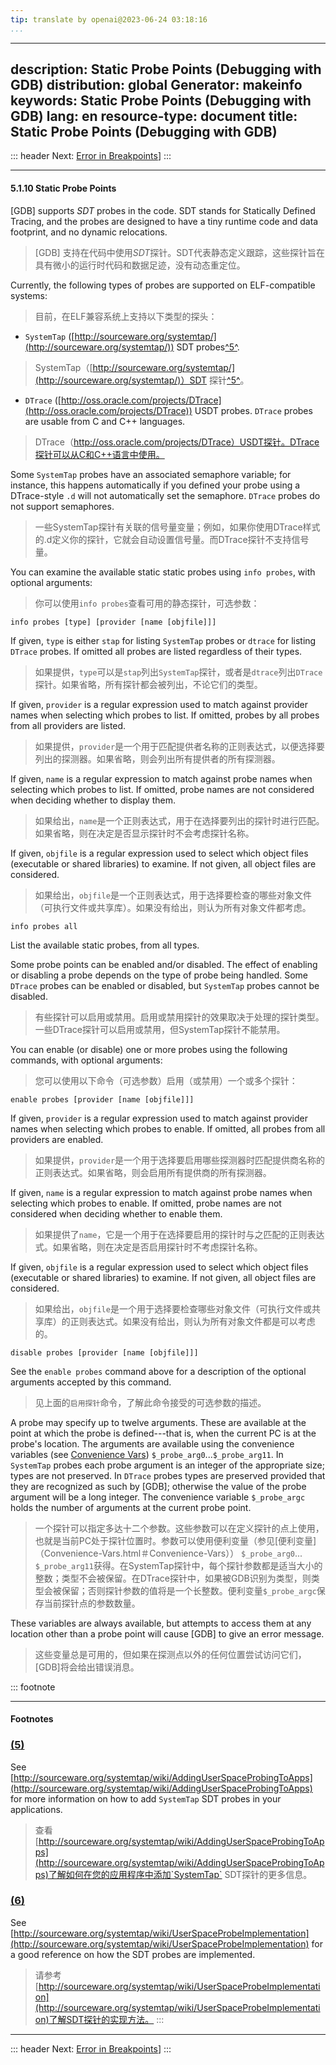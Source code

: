 ```yaml
---
tip: translate by openai@2023-06-24 03:18:16
...
```

---
description: Static Probe Points (Debugging with GDB)
distribution: global
Generator: makeinfo
keywords: Static Probe Points (Debugging with GDB)
lang: en
resource-type: document
title: Static Probe Points (Debugging with GDB)
---
::: header
Next: [Error in Breakpoints](Error-in-Breakpoints.html#Error-in-Breakpoints)]
:::

---

#### 5.1.10 Static Probe Points


[GDB] supports *SDT* probes in the code. SDT stands for Statically Defined Tracing, and the probes are designed to have a tiny runtime code and data footprint, and no dynamic relocations.

> [GDB] 支持在代码中使用*SDT*探针。SDT代表静态定义跟踪，这些探针旨在具有微小的运行时代码和数据足迹，没有动态重定位。


Currently, the following types of probes are supported on ELF-compatible systems:

> 目前，在ELF兼容系统上支持以下类型的探头：


- `SystemTap` ([http://sourceware.org/systemtap/](http://sourceware.org/systemtap/)) SDT probes[^5^](#FOOT5).

> SystemTap（[http://sourceware.org/systemtap/](http://sourceware.org/systemtap/)）SDT 探针[^5^](#FOOT5)。

- `DTrace` ([http://oss.oracle.com/projects/DTrace](http://oss.oracle.com/projects/DTrace)) USDT probes. `DTrace` probes are usable from C and C++ languages.

> DTrace（http://oss.oracle.com/projects/DTrace）USDT探针。DTrace探针可以从C和C++语言中使用。


Some `SystemTap` probes have an associated semaphore variable; for instance, this happens automatically if you defined your probe using a DTrace-style `.d` will not automatically set the semaphore. `DTrace` probes do not support semaphores.

> 一些SystemTap探针有关联的信号量变量；例如，如果你使用DTrace样式的.d定义你的探针，它就会自动设置信号量。而DTrace探针不支持信号量。


You can examine the available static static probes using `info probes`, with optional arguments:

> 你可以使用`info probes`查看可用的静态探针，可选参数：

`info probes [type] [provider [name [objfile]]]`


If given, `type` is either `stap` for listing `SystemTap` probes or `dtrace` for listing `DTrace` probes. If omitted all probes are listed regardless of their types.

> 如果提供，`type`可以是`stap`列出`SystemTap`探针，或者是`dtrace`列出`DTrace`探针。如果省略，所有探针都会被列出，不论它们的类型。


If given, `provider` is a regular expression used to match against provider names when selecting which probes to list. If omitted, probes by all probes from all providers are listed.

> 如果提供，`provider`是一个用于匹配提供者名称的正则表达式，以便选择要列出的探测器。如果省略，则会列出所有提供者的所有探测器。


If given, `name` is a regular expression to match against probe names when selecting which probes to list. If omitted, probe names are not considered when deciding whether to display them.

> 如果给出，`name`是一个正则表达式，用于在选择要列出的探针时进行匹配。如果省略，则在决定是否显示探针时不会考虑探针名称。


If given, `objfile` is a regular expression used to select which object files (executable or shared libraries) to examine. If not given, all object files are considered.

> 如果给出，`objfile`是一个正则表达式，用于选择要检查的哪些对象文件（可执行文件或共享库）。如果没有给出，则认为所有对象文件都考虑。

`info probes all`

List the available static probes, from all types.


Some probe points can be enabled and/or disabled. The effect of enabling or disabling a probe depends on the type of probe being handled. Some `DTrace` probes can be enabled or disabled, but `SystemTap` probes cannot be disabled.

> 有些探针可以启用或禁用。启用或禁用探针的效果取决于处理的探针类型。一些DTrace探针可以启用或禁用，但SystemTap探针不能禁用。


You can enable (or disable) one or more probes using the following commands, with optional arguments:

> 您可以使用以下命令（可选参数）启用（或禁用）一个或多个探针：

`enable probes [provider [name [objfile]]]`


If given, `provider` is a regular expression used to match against provider names when selecting which probes to enable. If omitted, all probes from all providers are enabled.

> 如果提供，`provider`是一个用于选择要启用哪些探测器时匹配提供商名称的正则表达式。如果省略，则会启用所有提供商的所有探测器。


If given, `name` is a regular expression to match against probe names when selecting which probes to enable. If omitted, probe names are not considered when deciding whether to enable them.

> 如果提供了`name`，它是一个用于在选择要启用的探针时与之匹配的正则表达式。如果省略，则在决定是否启用探针时不考虑探针名称。


If given, `objfile` is a regular expression used to select which object files (executable or shared libraries) to examine. If not given, all object files are considered.

> 如果给出，`objfile`是一个用于选择要检查哪些对象文件（可执行文件或共享库）的正则表达式。如果没有给出，则认为所有对象文件都是可以考虑的。

`disable probes [provider [name [objfile]]]`


See the `enable probes` command above for a description of the optional arguments accepted by this command.

> 见上面的`启用探针`命令，了解此命令接受的可选参数的描述。


A probe may specify up to twelve arguments. These are available at the point at which the probe is defined---that is, when the current PC is at the probe's location. The arguments are available using the convenience variables (see [Convenience Vars](Convenience-Vars.html#Convenience-Vars)) `$_probe_arg0`...`$_probe_arg11`. In `SystemTap` probes each probe argument is an integer of the appropriate size; types are not preserved. In `DTrace` probes types are preserved provided that they are recognized as such by [GDB]; otherwise the value of the probe argument will be a long integer. The convenience variable `$_probe_argc` holds the number of arguments at the current probe point.

> 一个探针可以指定多达十二个参数。这些参数可以在定义探针的点上使用，也就是当前PC处于探针位置时。参数可以使用便利变量（参见[便利变量]（Convenience-Vars.html＃Convenience-Vars）） `$_probe_arg0`... `$_probe_arg11`获得。在SystemTap探针中，每个探针参数都是适当大小的整数；类型不会被保留。在DTrace探针中，如果被GDB识别为类型，则类型会被保留；否则探针参数的值将是一个长整数。便利变量`$_probe_argc`保存当前探针点的参数数量。


These variables are always available, but attempts to access them at any location other than a probe point will cause [GDB] to give an error message.

> 这些变量总是可用的，但如果在探测点以外的任何位置尝试访问它们，[GDB]将会给出错误消息。

::: footnote

---

#### Footnotes

### [(5)](#DOCF5)


See [http://sourceware.org/systemtap/wiki/AddingUserSpaceProbingToApps](http://sourceware.org/systemtap/wiki/AddingUserSpaceProbingToApps) for more information on how to add `SystemTap` SDT probes in your applications.

> 查看[http://sourceware.org/systemtap/wiki/AddingUserSpaceProbingToApps](http://sourceware.org/systemtap/wiki/AddingUserSpaceProbingToApps)了解如何在您的应用程序中添加`SystemTap` SDT探针的更多信息。

### [(6)](#DOCF6)


See [http://sourceware.org/systemtap/wiki/UserSpaceProbeImplementation](http://sourceware.org/systemtap/wiki/UserSpaceProbeImplementation) for a good reference on how the SDT probes are implemented.

> 请参考[http://sourceware.org/systemtap/wiki/UserSpaceProbeImplementation](http://sourceware.org/systemtap/wiki/UserSpaceProbeImplementation)了解SDT探针的实现方法。
:::

---

::: header
Next: [Error in Breakpoints](Error-in-Breakpoints.html#Error-in-Breakpoints)]
:::
